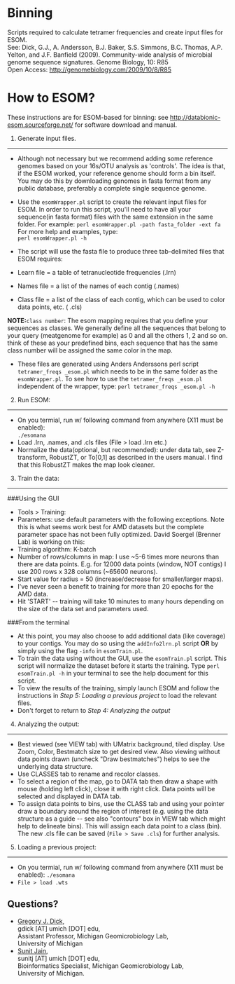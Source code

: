 Binning
=======

Scripts required to calculate tetramer frequencies and create input files for ESOM.<br>
See: Dick, G.J., A. Andersson, B.J. Baker, S.S. Simmons, B.C. Thomas, A.P. Yelton, and J.F. Banfield (2009).  Community-wide analysis of microbial genome sequence signatures. Genome Biology, 10: R85<br>
Open Access: http://genomebiology.com/2009/10/8/R85

How to ESOM?
============

These instructions are for ESOM-based for binning: see http://databionic-esom.sourceforge.net/ for software download and manual.

1.	Generate input files.
-------------------------
* Although not necessary but we recommend adding some reference genomes based on your 16s/OTU analysis as 'controls'. The idea is that, if the ESOM worked, your reference genome should form a bin itself. You may do this by downloading genomes in fasta format from any public database, preferably a complete single sequence genome.
* Use the `esomWrapper.pl` script to create the relevant input files for ESOM. In order to run this script, you'll need to have all your sequence(in fasta format) files with the same extension in the same folder. For example:
	`perl esomWrapper.pl -path fasta_folder -ext fa`<br>
	For more help and examples, type:<br>
	`perl esomWrapper.pl -h`

* The script will use the fasta file to produce three tab-delimited files that ESOM requires:
 * Learn file = a table of tetranucleotide frequencies (.lrn)
 * Names file = a list of the names of each contig (.names)
 * Class file = a list of the class of each contig, which can be used to color data points, etc. ( .cls)

**NOTE:**`class number`: The esom mapping requires that you define your sequences as classes. We generally define all the sequences that belong to your query (meatgenome for example) as 0 and all the others 1, 2 and so on. think of these as your predefined bins, each sequence that has the same class number will be assigned the same color in the map.

* These files are generated using Anders Anderssons perl script `tetramer_freqs _esom.pl` which needs to be in the same folder as the `esomWrapper.pl`. To see how to use the `tetramer_freqs _esom.pl` independent of the wrapper, type:
	`perl tetramer_freqs _esom.pl -h`

2.	Run ESOM:
-------------
* On you termial, run w/ following command from anywhere (X11 must be enabled): <br>
	`./esomana`
* Load .lrn, .names, and .cls files (File > load .lrn etc.)
* Normalize the data(optional, but recommended): under data tab, see Z-transform, RobustZT, or To\[0,1\] as described in the users manual. I find that this RobustZT makes the map look cleaner.

3.	Train the data:
-------------------
###Using the GUI
* Tools > Training:
* Parameters: use default parameters with the following exceptions.  Note this is what seems work best for AMD datasets but the complete parameter space has not been fully optimized.  David Soergel (Brenner Lab) is working on this:
* Training algorithm: K-batch
* Number of rows/columns in map: I use ~5-6 times more neurons than there are data points.  E.g. for 12000 data points (window, NOT contigs) I use 200 rows x 328 columns (~65600 neurons).
* Start value for radius = 50 (increase/decrease for smaller/larger maps). 
* I've never seen a benefit to training for more than 20 epochs for the AMD data.
* Hit 'START' -- training will take 10 minutes to many hours depending on the size of the data set and parameters used.

###From the terminal
* At this point, you may also choose to add additional data (like coverage) to your contigs. You may do so using the `addInfo2lrn.pl` script **OR** by simply using the flag `-info` in `esomTrain.pl`.
* To train the data using without the GUI, use the `esomTrain.pl` script. This script will normalize the dataset before it starts the training. Type `perl esomTrain.pl -h` in your terminal to see the help document for this script.
* To view the results of the training, simply launch ESOM and follow the instructions in *Step 5: Loading a previous project* to load the relevant files.
* Don't forget to return to *Step 4: Analyzing the output*

4. Analyzing the output:
------------------------
* Best viewed (see VIEW tab) with UMatrix background, tiled display.  Use Zoom, Color, Bestmatch size to get desired view.  Also viewing without data points drawn (uncheck "Draw bestmatches") helps to see the underlying data structure.
* Use CLASSES tab to rename and recolor classes.
* To select a region of the map, go to DATA tab then draw a shape with mouse (holding left click), close it with right click.  Data points will be selected and displayed in DATA tab.
* To assign data points to bins, use the CLASS tab and using your pointer draw a boundary around the region of interest (e.g. using the data structure as a guide -- see also "contours" box in VIEW tab which might help to delineate bins). This will assign each data point to a class (bin).  The new .cls file can be saved (`File > Save .cls`) for further analysis.

5.	Loading a previous project:
------------------------------
* On you termial, run w/ following command from anywhere (X11 must be enabled):	`./esomana`
* `File > load .wts`
	
Questions?
----------
* [Gregory J. Dick](http://www.earth.lsa.umich.edu/geomicrobiology/Index.html "Geomicro Homepage"), <br>
gdick \[AT\] umich \[DOT\] edu,<br>
Assistant Professor, Michigan Geomicrobiology Lab,<br>
University of Michigan
* [Sunit Jain](http://www.sunitjain.com "Sunit's Homepage"), <br>
sunitj \[AT\] umich \[DOT\] edu,<br>
Bioinformatics Specialist, Michigan Geomicrobiology Lab,<br>
University of Michigan.
